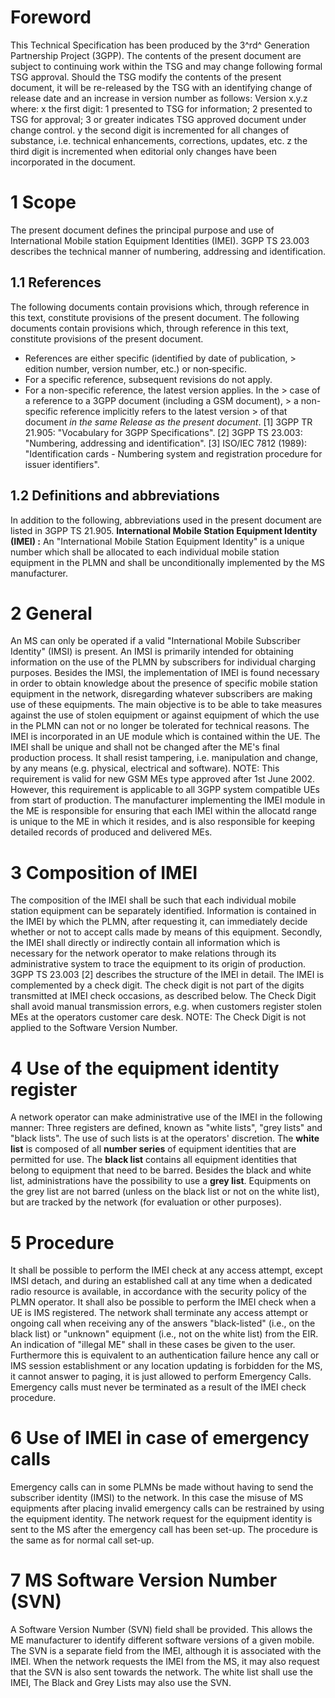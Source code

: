 # Foreword
This Technical Specification has been produced by the 3^rd^ Generation
Partnership Project (3GPP).
The contents of the present document are subject to continuing work within the
TSG and may change following formal TSG approval. Should the TSG modify the
contents of the present document, it will be re-released by the TSG with an
identifying change of release date and an increase in version number as
follows:
Version x.y.z
where:
x the first digit:
1 presented to TSG for information;
2 presented to TSG for approval;
3 or greater indicates TSG approved document under change control.
y the second digit is incremented for all changes of substance, i.e. technical
enhancements, corrections, updates, etc.
z the third digit is incremented when editorial only changes have been
incorporated in the document.
# 1 Scope
The present document defines the principal purpose and use of International
Mobile station Equipment Identities (IMEI).
3GPP TS 23.003 describes the technical manner of numbering, addressing and
identification.
## 1.1 References
The following documents contain provisions which, through reference in this
text, constitute provisions of the present document.
The following documents contain provisions which, through reference in this
text, constitute provisions of the present document.
  * References are either specific (identified by date of publication, > edition number, version number, etc.) or non‑specific.
  * For a specific reference, subsequent revisions do not apply.
  * For a non-specific reference, the latest version applies. In the > case of a reference to a 3GPP document (including a GSM document), > a non-specific reference implicitly refers to the latest version > of that document _in the same Release as the present document_.
[1] 3GPP TR 21.905: \"Vocabulary for 3GPP Specifications\".
[2] 3GPP TS 23.003: \"Numbering, addressing and identification\".
[3] ISO/IEC 7812 (1989): \"Identification cards - Numbering system and
registration procedure for issuer identifiers\".
## 1.2 Definitions and abbreviations
In addition to the following, abbreviations used in the present document are
listed in 3GPP TS 21.905.
**International Mobile Station Equipment Identity (IMEI) :** An
\"International Mobile Station Equipment Identity\" is a unique number which
shall be allocated to each individual mobile station equipment in the PLMN and
shall be unconditionally implemented by the MS manufacturer.
# 2 General
An MS can only be operated if a valid \"International Mobile Subscriber
Identity\" (IMSI) is present. An IMSI is primarily intended for obtaining
information on the use of the PLMN by subscribers for individual charging
purposes.
Besides the IMSI, the implementation of IMEI is found necessary in order to
obtain knowledge about the presence of specific mobile station equipment in
the network, disregarding whatever subscribers are making use of these
equipments.
The main objective is to be able to take measures against the use of stolen
equipment or against equipment of which the use in the PLMN can not or no
longer be tolerated for technical reasons.
The IMEI is incorporated in an UE module which is contained within the UE. The
IMEI shall be unique and shall not be changed after the ME's final production
process. It shall resist tampering, i.e. manipulation and change, by any means
(e.g. physical, electrical and software).
NOTE: This requirement is valid for new GSM MEs type approved after 1st June
2002. However, this requirement is applicable to all 3GPP system compatible
UEs from start of production.
The manufacturer implementing the IMEI module in the ME is responsible for
ensuring that each IMEI within the allocatd range is unique to the ME in which
it resides, and is also responsible for keeping detailed records of produced
and delivered MEs.
# 3 Composition of IMEI
The composition of the IMEI shall be such that each individual mobile station
equipment can be separately identified.
Information is contained in the IMEI by which the PLMN, after requesting it,
can immediately decide whether or not to accept calls made by means of this
equipment.
Secondly, the IMEI shall directly or indirectly contain all information which
is necessary for the network operator to make relations through its
administrative system to trace the equipment to its origin of production. 3GPP
TS 23.003 [2] describes the structure of the IMEI in detail.
The IMEI is complemented by a check digit. The check digit is not part of the
digits transmitted at IMEI check occasions, as described below. The Check
Digit shall avoid manual transmission errors, e.g. when customers register
stolen MEs at the operators customer care desk.
NOTE: The Check Digit is not applied to the Software Version Number.
# 4 Use of the equipment identity register
A network operator can make administrative use of the IMEI in the following
manner:
Three registers are defined, known as \"white lists\", \"grey lists\" and
\"black lists\". The use of such lists is at the operators\' discretion.
The **white list** is composed of all **number series** of equipment
identities that are permitted for use.
The **black list** contains all equipment identities that belong to equipment
that need to be barred.
Besides the black and white list, administrations have the possibility to use
a **grey list**. Equipments on the grey list are not barred (unless on the
black list or not on the white list), but are tracked by the network (for
evaluation or other purposes).
# 5 Procedure
It shall be possible to perform the IMEI check at any access attempt, except
IMSI detach, and during an established call at any time when a dedicated radio
resource is available, in accordance with the security policy of the PLMN
operator. It shall also be possible to perform the IMEI check when a UE is IMS
registered.
The network shall terminate any access attempt or ongoing call when receiving
any of the answers \"black-listed\" (i.e., on the black list) or \"unknown\"
equipment (i.e., not on the white list) from the EIR. An indication of
\"illegal ME\" shall in these cases be given to the user. Furthermore this is
equivalent to an authentication failure hence any call or IMS session
establishment or any location updating is forbidden for the MS, it cannot
answer to paging, it is just allowed to perform Emergency Calls. Emergency
calls must never be terminated as a result of the IMEI check procedure.
# 6 Use of IMEI in case of emergency calls
Emergency calls can in some PLMNs be made without having to send the
subscriber identity (IMSI) to the network. In this case the misuse of MS
equipments after placing invalid emergency calls can be restrained by using
the equipment identity.
The network request for the equipment identity is sent to the MS after the
emergency call has been set-up. The procedure is the same as for normal call
set-up.
# 7 MS Software Version Number (SVN)
A Software Version Number (SVN) field shall be provided. This allows the ME
manufacturer to identify different software versions of a given mobile.
The SVN is a separate field from the IMEI, although it is associated with the
IMEI. When the network requests the IMEI from the MS, it may also request that
the SVN is also sent towards the network.
The white list shall use the IMEI, The Black and Grey Lists may also use the
SVN.
#